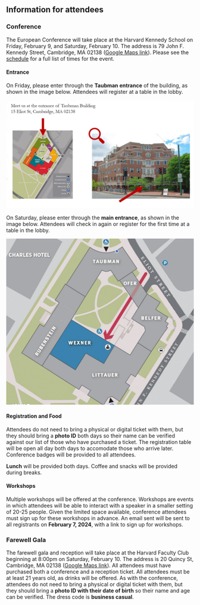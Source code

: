 ## Information for attendees

### Conference

The European Conference will take place at the Harvard Kennedy School on Friday, February 9, and Saturday, February 10. The address is 79 John F. Kennedy Street, Cambridge, MA 02138 ([Google Maps link](https://www.google.fr/maps/place/42%C2%B022'18.5%22N+71%C2%B007'17.8%22W/@42.371812,-71.121622,17z/data=!3m1!4b1!4m4!3m3!8m2!3d42.371812!4d-71.121622)). Please see the [schedule](https://euroconf.eu/schedule/) for a full list of times for the event.

#### Entrance
On Friday, please enter through the **Taubman entrance** of the building, as shown in the image below. Attendees will register at a table in the lobby. <div class='hks-map'>![image](hks_map_taubman.png)</div>

On Saturday, please enter through the **main entrance**, as shown in the image below. Attendees will check in again or register for the first time at a table in the lobby. <div class='hks-map'>![image](hks-map.png)</div>

#### Registration and Food
Attendees do not need to bring a physical or digital ticket with them, but they should bring a **photo ID** both days so their name can be verified against our list of those who have purchased a ticket. The registration table will be open all day both days to accomodate those who arrive later. Conference badges will be provided to all attendees.

**Lunch** will be provided both days. Coffee and snacks will be provided during breaks.

#### Workshops
Multiple workshops will be offered at the conference. Workshops are events in which attendees will be able to interact with a speaker in a smaller setting of 20-25 people. Given the limited space available, conference attendees must sign up for these workshops in advance. An email sent will be sent to all registrants on **February 7, 2024**, with a link to sign up for workshops.

### Farewell Gala

The farewell gala and reception will take place at the Harvard Faculty Club beginning at 8:00pm on Saturday, February 10. The address is 20 Quincy St, Cambridge, MA 02138 ([Google Maps link](https://www.google.com/maps/place/Harvard+Faculty+Club/@42.3732533,-71.1167595,17z/data=!3m1!4b1!4m6!3m5!1s0x89e377a7db192837:0xa7254ff63e9ae82e!8m2!3d42.3732494!4d-71.1141792!16s%2Fg%2F11bws8cjzj?entry=ttu)). All attendees must have purchased both a conference and a reception ticket. All attendees must be at least 21 years old, as drinks will be offered. As with the conference, attendees do not need to bring a physical or digital ticket with them, but they should bring a **photo ID with their date of birth** so their name and age can be verified. The dress code is **business casual**. 
